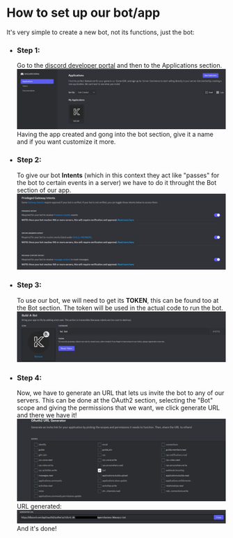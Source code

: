 # How to set up our bot/app
It's very simple to create a new bot, not its functions, just the bot:
- ### Step 1:
  Go to the [discord developer portal](https://discord.com/developers/docs/intro) and then to the Applications section.
  ![alt text](https://github.com/DidacDV/Discord_Bot/blob/main/images/dev_portal.JPG)
  Having the app created and gong into the bot section, give it a name and if you want customize it more.

- ### Step 2:
  To give our bot **Intents** (which in this context they act like "passes" for the bot to certain events in a server) we have to do it throught the Bot section of our app.
  ![alt text](https://github.com/DidacDV/Discord_Bot/blob/main/images/intents.JPG)

- ### Step 3:
  To use our bot, we will need to get its **TOKEN**, this can be found too at the Bot section. The token will be used in the actual code to run the bot.
  ![alt_text](https://github.com/DidacDV/Discord_Bot/blob/main/images/bot_token.JPG)

- ### Step 4:
  Now, we have to generate an URL that lets us invite the bot to any of our servers. This can be done at the OAuth2 section, selecting the "Bot" scope and giving the
  permissions that we want, we click generate URL and there we have it!
  ![alt text](https://github.com/DidacDV/Discord_Bot/blob/main/images/urlgen1.JPG)
  URL generated:
  ![alt text](https://github.com/DidacDV/Discord_Bot/blob/main/images/urlgen2.JPG)
  And it's done!
